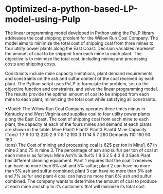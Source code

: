 # Optimized-a-python-based-LP-model-using-Pulp

The linear programming model developed in Python using the PuLP library addresses the coal shipping problem for the Willow Run Coal Company. The model aims to minimize the total cost of shipping coal from three mines to four utility power plants along the East Coast. Decision variables represent the amount of coal to be shipped from each mine to each plant. The objective is to minimize the total cost, including mining and processing costs and shipping costs.

Constraints include mine capacity limitations, plant demand requirements, and constraints on the ash and sulfur content of the coal received by each plant. The Python script uses PuLP to formulate the problem, set up the objective function and constraints, and solve the linear programming model. The results provide the optimal amount of coal to be shipped from each mine to each plant, minimizing the total cost while satisfying all constraints.

•Model:	The Willow Run Coal Company operates three times minus in Kentucky and West Virginia and supplies coal to four utility power plants along the East Coast. The cost of shipping coal from each mine to each plant, the capacity at each of the fours mines and demand at each plants are shown in the table:
Mine          Plant1       Plant2       Plant3          Plant4               Mine Capacity (Tons)
1                7            9          10                12                            220
2                9            7           8                12                            190
3                11           14          5                7                             280
Demands          110          160         90               180                   
(tons)
The Cost of mining and processing coal is 62$ per ton in Mine1, 67 in mine 2 and 75 in mine 3.
The percentage of ash and sulfur per ton of coal at each mine is as follows:
Mine       Ash%          Sulfur% 
1            9                 6
2            5                 4
3            4                 3
Each Plant has different cleaning equipment. Plant 1 requires that the coal it receives can have no more than 6% ash and 5% sulfur; plant 2 can have no more than 5% ash and sulfur combined; plant 3 can have no more than 5% ash and 7% sulfur and plant 4 coal can have no more than 6% ash and sulfur combined. The company wants to determine the amount of coal to produce at each mine and ship to it’s customers that will minimize its total cost.
 

